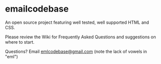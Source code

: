 # emailcodebase
An open source project featuring well tested, well supported HTML and CSS.

Please review the Wiki for Frequently Asked Questions and suggestions on where to start.

Questions? Email emlcodebase@gmail.com (note the lack of vowels in "eml")
